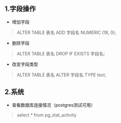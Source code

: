 ## 1.字段操作


* 增加字段
> ALTER TABLE 表名 ADD 字段名  NUMERIC \(18, 0\);
* 删除字段
> ALTER TABLE 表名 DROP IF EXISTS 字段名;
* 改变字段类型
> ALTER TABLE 表名 ALTER 字段名  TYPE text;

 
## 2.系统
* 查看数据库连接情况（postgres测试可用）  
> select \* from pg\_stat\_activity




